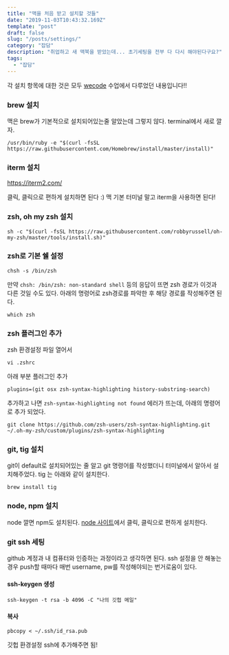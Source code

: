 ```yaml
---
title: "맥을 처음 받고 설치할 것들"
date: "2019-11-03T10:43:32.169Z"
template: "post"
draft: false
slug: "/posts/settings/"
category: "잡담"
description: "취업하고 새 맥북을 받았는데... 초기세팅을 전부 다 다시 해야된다구요?"
tags:
  - "잡담"
---
```


각 설치 항목에 대한 것은 모두 [wecode](https://wecode.co.kr) 수업에서 다루었던 내용입니다!!

### brew 설치
맥은 brew가 기본적으로 설치되어있는줄 알았는데 그렇지 않다. terminal에서 새로 깔자.
```
/usr/bin/ruby -e "$(curl -fsSL https://raw.githubusercontent.com/Homebrew/install/master/install)"
```

### iterm 설치
https://iterm2.com/

클릭, 클릭으로 편하게 설치하면 된다 :) 맥 기본 터미널 말고 iterm을 사용하면 된다!

### zsh, oh my zsh 설치
```
sh -c "$(curl -fsSL https://raw.githubusercontent.com/robbyrussell/oh-my-zsh/master/tools/install.sh)"
```

### zsh로 기본 쉘 설정
```
chsh -s /bin/zsh
```
만약 `chsh: /bin/zsh: non-standard shell` 등의 응답이 뜨면 zsh 경로가 이것과 다른 것일 수도 있다.
아래의 명령어로 zsh경로를 파악한 후 해당 경로를 작성해주면 된다.
```
which zsh
```

### zsh 플러그인 추가
zsh 환경설정 파일 열어서
```
vi .zshrc
```

아래 부분 플러그인 추가
```
plugins=(git osx zsh-syntax-highlighting history-substring-search)
```

추가하고 나면 `zsh-syntax-highlighting not found` 에러가 뜨는데, 아래의 명령어로 추가 되었다.
```
git clone https://github.com/zsh-users/zsh-syntax-highlighting.git ~/.oh-my-zsh/custom/plugins/zsh-syntax-highlighting
```


### git, tig 설치
git이 default로 설치되어있는 줄 알고 git 명령어를 작성했더니 터미널에서 알아서 설치해주었다.
tig 는 아래와 같이 설치한다.
```
brew install tig
```

### node, npm 설치
node 깔면 npm도 설치된다. [node 사이트](https://nodejs.org/ko/)에서 클릭, 클릭으로 편하게 설치한다.


### git ssh 세팅
github 계정과 내 컴퓨터와 인증하는 과정이라고 생각하면 된다. ssh 설정을 안 해놓는 경우 push할 때마다 매번 username, pw를 작성해야되는 번거로움이 있다.

#### ssh-keygen 생성
```
ssh-keygen -t rsa -b 4096 -C "나의 깃헙 메일"
```

#### 복사
```
pbcopy < ~/.ssh/id_rsa.pub
```
깃헙 환경설정 ssh에 추가해주면 됨!

